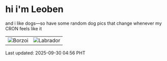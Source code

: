 # hi i'm Leoben

and i like dogs—so have some random dog pics that change whenever my CRON feels like it

|  |  |
|--------|----------|
| ![Borzoi](https://random-dog-vercel.vercel.app/api/random-borzoi?v=1759179376) | ![Labrador](https://random-dog-vercel.vercel.app/api/random-labrador?v=1759179376) |

Last updated: 2025-09-30 04:56 PHT
